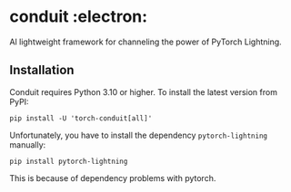# conduit :electron:

Al lightweight framework for channeling the power of PyTorch Lightning.

## Installation
Conduit requires Python 3.10 or higher. To install the latest version from PyPI:

```
pip install -U 'torch-conduit[all]'
```

Unfortunately, you have to install the dependency `pytorch-lightning` manually:
```
pip install pytorch-lightning
```
This is because of dependency problems with pytorch.
